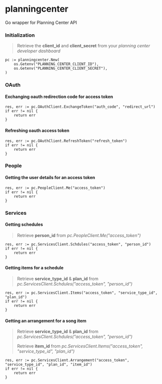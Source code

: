 # planningcenter
Go wrapper for Planning Center API

### Initialization

> Retrieve the **client_id** and **client_secret** from your *planning center developer dashboard*
```
pc := planningcenter.New(
	os.Getenv("PLANNING_CENTER_CLIENT_ID"),
	os.Getenv("PLANNING_CENTER_CLIENT_SECRET"),
)
```

### OAuth
#### Exchanging oauth redirection code for access token

```
res, err := pc.OAuthClient.ExchangeToken("auth_code", "redirect_url")
if err != nil {
	return err
}
```

#### Refreshing oauth access token

```
res, err := pc.OAuthClient.RefreshToken("refresh_token")
if err != nil {
	return err
}
```
### People
#### Getting the user details for an access token

```
res, err := pc.PeopleClient.Me("access_token")
if err != nil {
	return err
}
```

### Services
#### Getting schedules
> Retrieve **person_id** from *pc.PeopleClient.Me("access_token")*
```
res, err := pc.ServicesClient.Schdules("access_token", "person_id")
if err != nil {
	return err
}
```


#### Getting items for a schedule

> Retrieve **service_type_id** & **plan_id** from *pc.ServicesClient.Schdules("access_token", "person_id")*
```
res, err := pc.ServicesClient.Items("access_token", "service_type_id", "plan_id")
if err != nil {
	return err
}
```

#### Getting an arrangement for a song item
> Retrieve **service_type_id** & **plan_id** from *pc.ServicesClient.Schdules("access_token", "person_id")*
> 
> Retrieve **item_id** from *pc.ServicesClient.Items("access_token", "service_type_id", "plan_id")*
```
res, err := pc.ServicesClient.Arrangement("access_token", "service_type_id", "plan_id", "item_id")
if err != nil {
	return err
}
```
